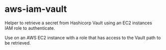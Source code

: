 # aws-iam-vault
Helper to retrieve a secret from Hashicorp Vault using an EC2 instances IAM role to authenticate.

Use on an AWS EC2 instance with a role that has access to the Vault path to be retrieved.
